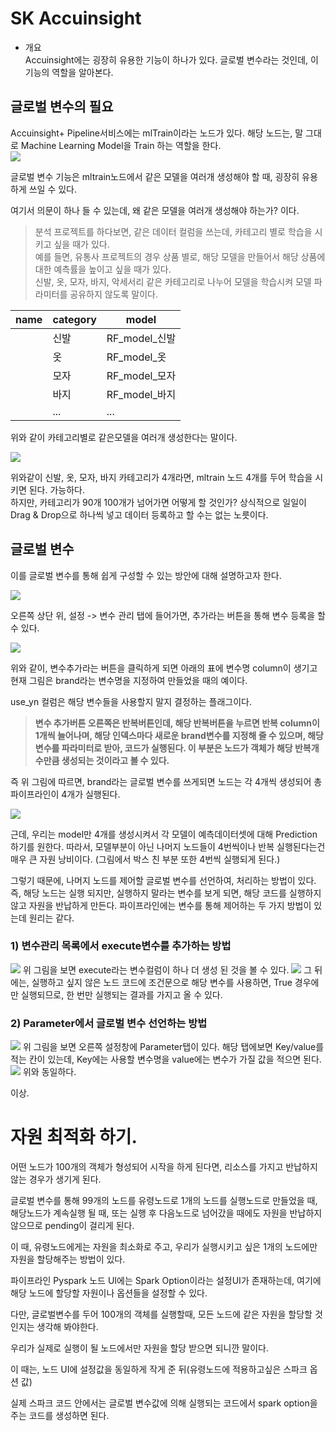 # SK Accuinsight

- 개요  
Accuinsight에는 굉장히 유용한 기능이 하나가 있다. 글로벌 변수라는 것인데, 이 기능의 역할을 알아본다.


## 글로벌 변수의 필요
Accuinsight+ Pipeline서비스에는 mlTrain이라는 노드가 있다.
해당 노드는, 말 그대로 Machine Learning Model을 Train 하는 역할을 한다.  
<img src = "./img/02 pipeline model/img0.png"></img>


글로벌 변수 기능은 mltrain노드에서 같은 모델을 여러개 생성해야 할 때, 굉장히 유용하게 쓰일 수 있다.

여기서 의문이 하나 들 수 있는데, 왜 같은 모델을 여러개 생성해야 하는가? 이다.

> 분석 프로젝트를 하다보면, 같은 데이터 컬럼을 쓰는데, 카테고리 별로 학습을 시키고 싶을 때가 있다.  
예를 들면, 유통사 프로젝트의 경우 상품 별로, 해당 모델을 만들어서 해당 상품에 대한 예측률을 높이고 싶을 때가 있다.  
신발, 옷, 모자, 바지, 악세서리 같은 카테고리로 나누어 모델을 학습시켜 모델 파라미터를 공유하지 않도록 말이다.

|name|category|model|
|---|---|---|
| | 신발 |RF_model_신발 |
| | 옷 |RF_model_옷 |
| | 모자|RF_model_모자 |
| | 바지|RF_model_바지|
| | ... | ... |

위와 같이 카테고리별로 같은모델을 여러개 생성한다는 말이다.

<img src = "./img/02 pipeline model/img3.png"></img>

위와같이 신발, 옷, 모자, 바지 카테고리가 4개라면, mltrain 노드 4개를 두어 학습을 시키면 된다. 가능하다.  
하지만, 카테고리가 90개 100개가 넘어가면 어떻게 할 것인가? 상식적으로 일일이 Drag & Drop으로 하나씩 넣고 데이터 등록하고 할 수는 없는 노릇이다.


## 글로벌 변수
이를 글로벌 변수를 통해 쉽게 구성할 수 있는 방안에 대해 설명하고자 한다.

<img src = "./img/02 pipeline model/img1.png"></img>

오른쪽 상단 위, 설정 -> 변수 관리 탭에 들어가면, 추가라는 버튼을 통해 변수 등록을 할 수 있다.

<img src = "./img/02 pipeline model/img2.png"></img>

위와 같이, 변수추가라는 버튼을 클릭하게 되면 아래의 표에 변수명 column이 생기고 현재 그림은 brand라는 변수명을 지정하여 만들었을 때의 예이다.  

use_yn 컬럼은 해당 변수들을 사용할지 말지 결정하는 플래그이다.

> __변수 추가버튼 오른쪽은 반복버튼인데, 해당 반복버튼을 누르면 반복 column이 1개씩 늘어나며, 해당 인덱스마다 새로운 brand변수를 지정해 줄 수 있으며, 해당 변수를 파라미터로 받아, 코드가 실행된다. 이 부분은 노드가 객체가 해당 반복개수만큼 생성되는 것이라고 볼 수 있다.__

즉 위 그림에 따르면, brand라는 글로벌 변수를 쓰게되면 노드는 각 4개씩 생성되어 총 파이프라인이 4개가 실행된다.

<img src = "./img/02 pipeline model/img4.png"></img>

근데, 우리는 model만 4개를 생성시켜서 각 모델이 예측데이터셋에 대해 Prediction 하기를 원한다.
따라서, 모델부분이 아닌 나머지 노드들이 4번씩이나 반복 실행된다는건 매우 큰 자원 낭비이다. (그림에서 박스 친 부분 또한 4번씩 실행되게 된다.)

그렇기 때문에, 나머지 노드를 제어할 글로벌 변수를 선언하여, 처리하는 방법이 있다.
즉, 해당 노드는 실행 되지만, 실행하지 말라는 변수를 보게 되면, 해당 코드를 실행하지 않고 자원을 반납하게 만든다. 파이프라인에는 변수를 통해 제어하는 두 가지 방법이 있는데 원리는 같다.

### 1) 변수관리 목록에서 execute변수를 추가하는 방법
<img src = "./img/02 pipeline model/img5.png"></img>
위 그림을 보면 execute라는 변수컬럼이 하나 더 생성 된 것을 볼 수 있다. 
<img src = "./img/02 pipeline model/img6.png"></img>
그 뒤에는, 실행하고 싶지 않은 노드 코드에 조건문으로 해당 변수를 사용하면, True 경우에만 실행되므로, 한 번만 실행되는 결과를 가지고 올 수 있다.

### 2) Parameter에서 글로벌 변수 선언하는 방법
<img src = "./img/02 pipeline model/img7.png"></img>
위 그림을 보면 오른쪽 설정창에 Parameter탭이 있다. 해당 탭에보면 Key/value를 적는 칸이 있는데,
Key에는 사용할 변수명을 value에는 변수가 가질 값을 적으면 된다.
<img src = "./img/02 pipeline model/img8.png"></img>
위와 동일하다.

이상.












# 자원 최적화 하기.

어떤 노드가 100개의 객체가 형성되어 시작을 하게 된다면, 리소스를 가지고 반납하지 않는 경우가 생기게 된다.

글로벌 변수를 통해 99개의 노드를 유령노드로 1개의 노드를 실행노드로 만들었을 때, 해당노드가 계속실행 될 때, 또는 실행 후 다음노드로 넘어갔을 때에도 자원을 반납하지 않으므로 pending이 걸리게 된다.

이 때, 유령노드에게는 자원을 최소화로 주고, 우리가 실행시키고 싶은 1개의 노드에만 자원을 할당해주는 방법이 있다.

파이프라인 Pyspark 노드 UI에는 Spark Option이라는 설정UI가 존재하는데, 여기에 해당 노드에 할당할 자원이나 옵션들을 설정할 수 있다.

다만, 글로벌변수를 두어 100개의 객체를 실행할때, 모든 노드에 같은 자원을 할당할 것인지는 생각해 봐야한다.

우리가 실제로 실행이 될 노드에서만 자원을 할당 받으면 되니깐 말이다.

이 때는, 노드 UI에 설정값을 동일하게 작게 준 뒤(유령노드에 적용하고싶은 스파크 옵션 값)

실제 스파크 코드 안에서는 글로벌 변수값에 의해 실행되는 코드에서 spark option을 주는 코드를 생성하면 된다.


